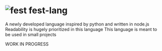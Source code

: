 # ![fest](https://i.ibb.co/cJgPJvs/Fest.png) fest-lang
A newly developed language inspired by python and written in node.js
Readability is hugely prioritized in this language
This language is meant to be used in small projects

WORK IN PROGRESS

